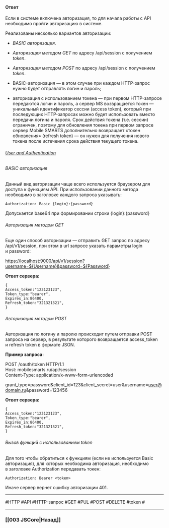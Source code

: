 #### Ответ

Если в системе включена авторизация, то для начала работы с API необходимо пройти авторизацию в системе.

Реализованы несколько вариантов авторизации:
-   *BASIC авторизация*.
-   *Авторизация методом GET* по адресу /api/session с получением *token*.
-   *Авторизация методом POST* по адресу /api/session с получением *token*.

-   BASIC-авторизация — в этом случае при каждом HTTP-запрос нужно будет отправлять логин и пароль;
-   авторизация с использованием токена — при первом HTTP-запросе передаются логин и пароль, а сервер MS возвращается токен — уникальный идентификатор сессии (access token), который при последующих HTTP-запросах можно будет использовать вместо передачи логина и пароля. Срок действия токена (т.е. сессии) ограничен, поэтому для обновления токена при первом запросе сервер Mobile SMARTS дополнительно возвращает «токен обновления» (refresh token) — он нужен для получения нового токена после истечения срока действия текущего токена.

###### [User and Authentication](https://api.realworld.io/api-docs/#/User%20and%20Authentication)

###### BASIC авторизация

Данный вид авторизации чаще всего используется браузером для доступа к функциям API.
При использовании данного метода необходимо в заголовке каждого запроса указывать:
~~~
Authorization: Basic {login}:{password}
~~~

Допускается base64 при формировании строки {login}:{password}

###### Авторизация методом GET

Еще один способ авторизации — отправить GET запрос по адресу /api/v1/session, при этом в url запросе указать параметры login и password:

[https://localhost:9000/api/v1/session?username=${Username}&password=${Password}](https://localhost:9000/api/v1/session?username=$%7BUsername%7D&password=$%7BPassword%7D)

**Ответ сервера:**
~~~
{  
Access_token:"123123123",
Token_type:"bearer",
Expires_in:86400,
Refresh_token:"321321321",  
}
~~~

###### Авторизация методом POST

Авторизация по логину и паролю происходит путем отправки POST запроса на сервер, в результате которого возвращается access_token и refresh token в формате JSON.

**Пример запроса:**

POST /oauth/token HTTP/1.1  
Host: mobilesmarts.ru/api/session  
Content-Type: application/x-www-form-urlencoded

grant_type=password&client_id=123&client_secret=user&username=[user@domain.ru](mailto:user@domain.ru)&password=123456  

**Ответ сервера:**
~~~
{  
Access_token:"123123123",  
Token_type:"bearer",
Expires_in:86400,
Refresh_token:"321321321",
}
~~~

###### Вызов функций с использованием token

Для того чтобы обратиться к функциям (если не используется Basic авторизация), для которых необходима авторизация, необходимо в заголовке Authorization передавать токен:
~~~
Authorization: Bearer <token>
~~~

Иначе сервер вернет ошибку авторизации 401.

___
 #HTTP #API #HTTP-запрос #GET #PUL #POST #DELETE #token #

___

### [[003 JSCore|Назад]]